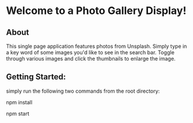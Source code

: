 # Welcome to a Photo Gallery Display! 

## About 
This single page application features photos from Unsplash. Simply type in a key word of some images you'd like to see in the search bar. Toggle through various images and click the thumbnails to enlarge the image. 

## Getting Started:

simply run the following two commands from the root directory: 

npm install 

npm start 

